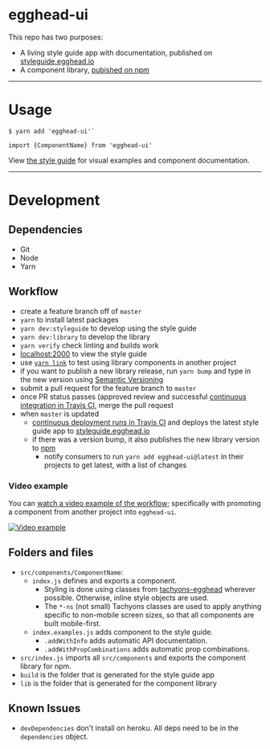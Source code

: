 # egghead-ui

This repo has two purposes:
- A living style guide app with documentation, published on [styleguide.egghead.io](https://styleguide.egghead.io)
- A component library, [pubished on npm](https://www.npmjs.com/package/egghead-ui)

---

# Usage

```
$ yarn add 'egghead-ui'`
```

```
import {ComponentName} from 'egghead-ui'
```

View [the style guide](https://styleguide.egghead.io) for visual examples and component documentation.

---

# Development

## Dependencies

- Git
- Node
- Yarn

## Workflow

- create a feature branch off of `master`
- `yarn` to install latest packages
- `yarn dev:styleguide` to develop using the style guide
- `yarn dev:library` to develop the library
- `yarn verify` check linting and builds work
- [localhost:2000](http://localhost:2000) to view the style guide
- use [`yarn link`](https://yarnpkg.com/lang/en/docs/cli/link/) to test using library components in another project
- if you want to publish a new library release, run `yarn bump` and type in the new version using [Semantic Versioning](http://semver.org/)
- submit a pull request for the feature branch to `master`
- once PR status passes (approved review and successful [continuous integration in Travis CI](https://travis-ci.org/eggheadio/egghead-ui), merge the pull request
- when `master` is updated
  - [continuous deployment runs in Travis CI](https://travis-ci.org/eggheadio/egghead-ui) and deploys the latest style guide app to [styleguide.egghead.io](https://styleguide.egghead.io) 
  - if there was a version bump, it also publishes the new library version to [npm](https://www.npmjs.com/package/egghead-ui)
    - notify consumers to run `yarn add egghead-ui@latest` in their projects to get latest, with a list of changes

### Video example

You can [watch a video example of the workflow](https://youtu.be/y8604EFI8P4); specifically with promoting a component from another project into `egghead-ui`.

[![Video example](http://img.youtube.com/vi/y8604EFI8P4/0.jpg)](https://youtu.be/y8604EFI8P4)

## Folders and files

- `src/components/ComponentName`:
  - `index.js` defines and exports a component.
    - Styling is done using classes from [tachyons-egghead](https://github.com/eggheadio/tachyons-egghead) wherever possible. Otherwise, inline style objects are used.
    - The `*-ns` (not small) Tachyons classes are used to apply anything specific to non-mobile screen sizes, so that all components are built mobile-first.
  - `index.examples.js` adds component to the style guide.
    - `.addWithInfo` adds automatic API documentation.
    - `.addWithPropCombinations` adds automatic prop combinations.
- `src/index.js` imports all `src/components` and exports the component library for npm.
- `build` is the folder that is generated for the style guide app
- `lib` is the folder that is generated for the component library

## Known Issues

- `devDependencies` don't install on heroku. All deps need to be in the `dependencies` object.
